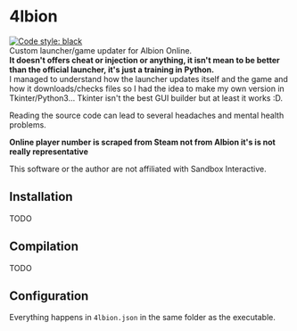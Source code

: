 # 4lbion
<a href="https://github.com/psf/black"><img alt="Code style: black" src="https://img.shields.io/badge/code%20style-black-000000.svg"></a>
<br>Custom launcher/game updater for Albion Online.
<br>**It doesn't offers cheat or injection or anything, it isn't mean to be better than the official launcher, it's just a training in Python.**
<br>I managed to understand how the launcher updates itself and the game and how it downloads/checks files so I had the idea to make my own version in Tkinter/Python3... Tkinter isn't the best GUI builder but at least it works :D.

Reading the source code can lead to several headaches and mental health problems.

**Online player number is scraped from Steam not from Albion it's is not really representative**

This software or the author are not affiliated with Sandbox Interactive.

## Installation
TODO

## Compilation
TODO

## Configuration
Everything happens in `4lbion.json` in the same folder as the executable.